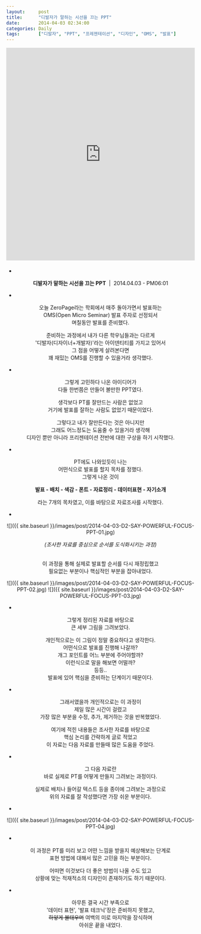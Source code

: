 ```yaml
---
layout:     post
title:      "디발자가 말하는 시선을 끄는 PPT"
date:       2014-04-03 02:34:00
categories: Daily
tags:       ["디발자", "PPT", "프레젠테이션", "디자인", "OMS", "발표"]
---
```


<center>

<iframe src="http://www.slideshare.net/slideshow/embed_code/33026595?rel=0" width="700" height="568" frameborder="0" marginwidth="0" marginheight="0" scrolling="no" style="margin-bottom:5px; max-width: 100%;" allowfullscreen=""></iframe>

-

**디발자가 말하는 시선을 끄는 PPT**&nbsp;&nbsp;|&nbsp;&nbsp;2014.04.03 - PM06:01

-

오늘 ZeroPage라는 학회에서 매주 돌아가면서 발표하는<br />
OMS(Open Micro Seminar) 발표 주자로 선정되서<br />
며칠동안 발표를 준비했다.<br />

준비하는 과정에서 내가 다른 학우님들과는 다르게<br />
'디발자(디자이너+개발자)'라는 아이덴티티를 가지고 있어서<br />
그 점을 어떻게 살려본다면<br />
꽤 재밌는 OMS를 진행할 수 있을거라 생각했다.<br />

-

그렇게 고민하다 나온 아이디어가<br />
다들 한번쯤은 만들어 볼만한 PPT였다.<br />

생각보다 PT를 잘만드는 사람은 없었고<br />
거기에 발표를 잘하는 사람도 없었기 때문이었다.<br />

그렇다고 내가 잘만든다는 것은 아니지만<br />
그래도 어느정도는 도움줄 수 있을거라 생각해<br />
디자인 뿐만 아니라 프리젠테이션 전반에 대한 구상을 하기 시작했다.<br />

-

PT에도 나와있듯이 나는<br />
어떤식으로 발표를 할지 목차를 정했다.<br />
그렇게 나온 것이<br />

**발표 - 배치 - 색감 - 폰트 - 자료정리 - 데이터표현 - 자기소개**<br />

라는 7개의 목차였고, 이를 바탕으로 자료조사를 시작했다.<br />

-

![]({{ site.baseurl }}/images/post/2014-04-03-D2-SAY-POWERFUL-FOCUS-PPT-01.jpg)

*(조사한 자료를 중심으로 순서를 도식화시키는 과정)*<br />
<br />

이 과정을 통해 실제로 발표할 순서를 다시 재정립했고<br />
필요없는 부분이나 핵심적인 부분을 잡아내었다.<br />

<span class="imgtwo">
![]({{ site.baseurl }}/images/post/2014-04-03-D2-SAY-POWERFUL-FOCUS-PPT-02.jpg)
![]({{ site.baseurl }}/images/post/2014-04-03-D2-SAY-POWERFUL-FOCUS-PPT-03.jpg)
</span>

-

그렇게 정리된 자료를 바탕으로<br />
큰 세부 그림을 그려보았다.<br />

개인적으로는 이 그림이 정말 중요하다고 생각한다.<br />
어떤식으로 발표를 진행해 나갈까?<br />
개그 포인트를 어느 부분에 주어야할까?<br />
이런식으로 말을 해보면 어떨까?<br />
등등..<br />
발표에 있어 핵심을 준비하는 단계이기 때문이다.<br />

-

그래서였을까 개인적으로는 이 과정이<br />
제일 많은 시간이 걸렸고<br />
가장 많은 부분을 수정, 추가, 제거하는 것을 반복했었다.<br />

여기에 적힌 내용들은 조사한 자료를 바탕으로<br />
핵심 논리를 간략하게 글로 적었고<br />
이 자료는 다음 자료를 만들때 많은 도움을 주었다.<br />

-

그 다음 자료란<br />
바로 실제로 PT를 어떻게 만들지 그려보는 과정이다.<br />

실제로 배치나 들어갈 텍스트 등을 종이에 그려보는 과정으로<br />
위의 자료를 잘 작성했다면 가장 쉬운 부분이다.<br />

-

![]({{ site.baseurl }}/images/post/2014-04-03-D2-SAY-POWERFUL-FOCUS-PPT-04.jpg)

-

이 과정은 PT를 미리 보고 어떤 느낌을 받을지 예상해보는 단계로<br />
표현 방법에 대해서 많은 고민을 하는 부분이다.<br />

어떠면 이것보다 더 좋은 방법이 나올 수도 있고<br />
상황에 맞는 적재적소의 디자인이 존재하기도 하기 때문이다.<br />

-

아무튼 결국 시간 부족으로<br />
'데이터 표현', '발표 테크닉'장은 준비하지 못했고,<br />
~~하얗게 불태우며~~ 여백의 미로 마지막을 장식하며<br />
아쉬운 끝을 내었다.<br />
<br />

</center>